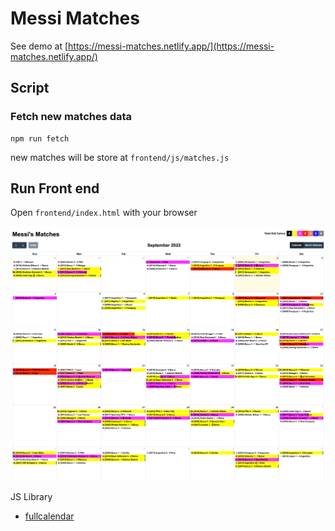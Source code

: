 # Messi Matches

See demo at [https://messi-matches.netlify.app/](https://messi-matches.netlify.app/)

## Script

### Fetch new matches data
```
npm run fetch
```
new matches will be store at `frontend/js/matches.js`

## Run Front end

Open `frontend/index.html` with your browser

![Screenshot FE](./screenshot.png)


JS Library
- [fullcalendar](https://fullcalendar.io/docs/headerToolbar)

